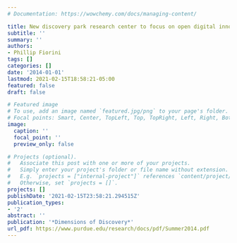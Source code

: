 ```yaml
---
# Documentation: https://wowchemy.com/docs/managing-content/

title: New discovery park research center to focus on open digital innovation efforts
subtitle: ''
summary: ''
authors:
- Phillip Fiorini
tags: []
categories: []
date: '2014-01-01'
lastmod: 2021-02-15T18:58:21-05:00
featured: false
draft: false

# Featured image
# To use, add an image named `featured.jpg/png` to your page's folder.
# Focal points: Smart, Center, TopLeft, Top, TopRight, Left, Right, BottomLeft, Bottom, BottomRight.
image:
  caption: ''
  focal_point: ''
  preview_only: false

# Projects (optional).
#   Associate this post with one or more of your projects.
#   Simply enter your project's folder or file name without extension.
#   E.g. `projects = ["internal-project"]` references `content/project/deep-learning/index.md`.
#   Otherwise, set `projects = []`.
projects: []
publishDate: '2021-02-15T23:58:21.294515Z'
publication_types:
- '2'
abstract: ''
publication: '*Dimensions of Discovery*'
url_pdf: https://www.purdue.edu/research/docs/pdf/Summer2014.pdf
---
```

